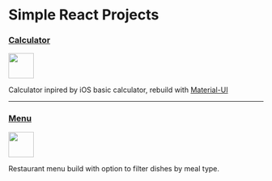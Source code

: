 # Simple React Projects

### [Calculator](https://github.com/gdulik/ReactProjects/tree/main/calculator)

<img src="https://www.flaticon.com/svg/vstatic/svg/858/858830.svg?token=exp=1619549367~hmac=b0eceac7ee761ffd947de6ad09aa42a2" width="50"/>

Calculator inpired by iOS basic calculator, rebuild with [Material-UI](https://material-ui.com/)

---

### [Menu](https://github.com/gdulik/ReactProjects/tree/main/menu)

<img src="https://www.flaticon.com/svg/vstatic/svg/1046/1046747.svg?token=exp=1619548974~hmac=ab839b41f0ddfa5a5cfdbfb83add5307" width="50"/>

Restaurant menu build with option to filter dishes by meal type.
